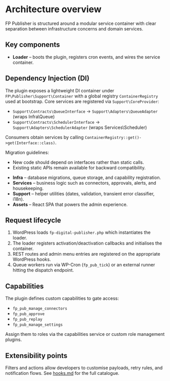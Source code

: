 # Architecture overview

FP Publisher is structured around a modular service container with clear separation between infrastructure concerns and domain services.

## Key components

* **Loader** – boots the plugin, registers cron events, and wires the service container.
## Dependency Injection (DI)

The plugin exposes a lightweight DI container under `FP\Publisher\Support\Container` with a global registry `ContainerRegistry` used at bootstrap. Core services are registered via `Support\CoreProvider`:

- `Support\Contracts\QueueInterface` → `Support\Adapters\QueueAdapter` (wraps Infra\Queue)
- `Support\Contracts\SchedulerInterface` → `Support\Adapters\SchedulerAdapter` (wraps Services\Scheduler)

Consumers obtain services by calling `ContainerRegistry::get()->get(Interface::class)`.

Migration guidelines:
- New code should depend on interfaces rather than static calls.
- Existing static APIs remain available for backward compatibility.
* **Infra** – database migrations, queue storage, and capability registration.
* **Services** – business logic such as connectors, approvals, alerts, and housekeeping.
* **Support** – helper utilities (dates, validation, transient error classifier, i18n).
* **Assets** – React SPA that powers the admin experience.

## Request lifecycle

1. WordPress loads `fp-digital-publisher.php` which instantiates the loader.
2. The loader registers activation/deactivation callbacks and initialises the container.
3. REST routes and admin menu entries are registered on the appropriate WordPress hooks.
4. Queue workers run via WP-Cron (`fp_pub_tick`) or an external runner hitting the dispatch endpoint.

## Capabilities

The plugin defines custom capabilities to gate access:

* `fp_pub_manage_connectors`
* `fp_pub_approve`
* `fp_pub_replay`
* `fp_pub_manage_settings`

Assign them to roles via the capabilities service or custom role management plugins.

## Extensibility points

Filters and actions allow developers to customise payloads, retry rules, and notification flows. See [hooks.md](hooks.md) for the full catalogue.
